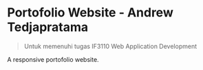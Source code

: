 # Portofolio Website - Andrew Tedjapratama

> Untuk memenuhi tugas IF3110 Web Application Development

A responsive portofolio website.
